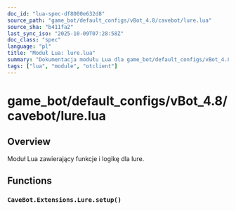 ```yaml
---
doc_id: "lua-spec-df8000e632d8"
source_path: "game_bot/default_configs/vBot_4.8/cavebot/lure.lua"
source_sha: "b411fa2"
last_sync_iso: "2025-10-09T07:28:58Z"
doc_class: "spec"
language: "pl"
title: "Moduł Lua: lure.lua"
summary: "Dokumentacja modułu Lua dla game_bot/default_configs/vBot_4.8/cavebot/lure.lua"
tags: ["lua", "module", "otclient"]
---
```


# game_bot/default_configs/vBot_4.8/cavebot/lure.lua

## Overview

Moduł Lua zawierający funkcje i logikę dla lure.

## Functions

### `CaveBot.Extensions.Lure.setup()`
